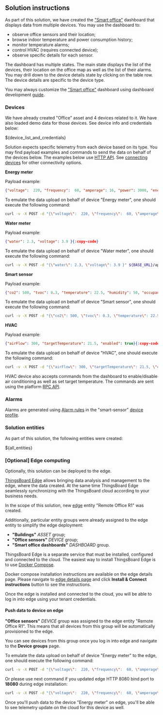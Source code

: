 ## Solution instructions

As part of this solution, we have created the <a href="${MAIN_DASHBOARD_URL}" target="_blank">"Smart office"</a> dashboard that displays
data from multiple devices. You may use the dashboard to:

* observe office sensors and their location;
* browse indoor temperature and power consumption history;
* monitor temperature alarms;
* control HVAC (requires connected device);
* observe specific details for each sensor.

The dashboard has multiple states. The main state displays the list of the devices, their location on the office map as well as the list of their alarms.
You may drill down to the device details state by clicking on the table row. The device details are specific to the device type.

You may always customize the  <a href="${MAIN_DASHBOARD_URL}" target="_blank">"Smart office"</a> dashboard using dashboard development <a href="https://thingsboard.io/docs/user-guide/dashboards/" target="_blank">guide</a>.

### Devices

We have already created "Office" asset and 4 devices related to it. We have also loaded demo data for those devices. See device info and credentials below:

${device_list_and_credentials}

Solution expects specific telemetry from each device based on its type. 
You may find payload examples and commands to send the data on behalf of the devices below.
The examples below use <a href="https://thingsboard.io/docs/reference/http-api/#telemetry-upload-api" target="_blank">HTTP API</a>.
See <a href="https://thingsboard.io/docs/getting-started-guides/connectivity/" target="_blank">connecting devices</a> for other connectivity options.


**Energy meter**


Payload example:

```json
{"voltage":  220, "frequency":  60, "amperage": 16, "power": 3000, "energy": 300 }{:copy-code}
```

To emulate the data upload on behalf of device "Energy meter", one should execute the following command:

```bash
curl -v -X POST -d "{\"voltage\":  220, \"frequency\":  60, \"amperage\": 16, \"power\": 3000, \"energy\": 300}" ${BASE_URL}/api/v1/${Energy meterACCESS_TOKEN}/telemetry --header "Content-Type:application/json"{:copy-code}
```

**Water meter**


Payload example:

```json
{"water": 2.3, "voltage": 3.9 }{:copy-code}
```

To emulate the data upload on behalf of device "Water meter", one should execute the following command:

```bash
curl -v -X POST -d "{\"water\": 2.3, \"voltage\": 3.9 }" ${BASE_URL}/api/v1/${Water meterACCESS_TOKEN}/telemetry --header "Content-Type:application/json"{:copy-code}
```

**Smart sensor**


Payload example:

```json
{"co2": 500, "tvoc": 0.3, "temperature": 22.5, "humidity": 50, "occupancy": true}{:copy-code}
```

To emulate the data upload on behalf of device "Smart sensor", one should execute the following command:

```bash
curl -v -X POST -d "{\"co2\": 500, \"tvoc\": 0.3, \"temperature\": 22.5, \"humidity\": 50, \"occupancy\": true}" ${BASE_URL}/api/v1/${Smart sensorACCESS_TOKEN}/telemetry --header "Content-Type:application/json"{:copy-code}
```

**HVAC**


Payload example:

```json
{"airFlow": 300, "targetTemperature": 21.5, "enabled": true}{:copy-code}
```

To emulate the data upload on behalf of device "HVAC", one should execute the following command:

```bash
curl -v -X POST -d "{\"airFlow\": 300, \"targetTemperature\": 21.5, \"enabled\": true}" ${BASE_URL}/api/v1/${HVACACCESS_TOKEN}/telemetry --header "Content-Type:application/json"{:copy-code}
``` 

HVAC device also accepts commands from the dashboard to enable/disable air conditioning as well as set target temperature.
The commands are sent using the platform <a href="https://thingsboard.io/docs/user-guide/rpc/" target="_blank">RPC API</a>.

### Alarms

Alarms are generated using <a href="https://thingsboard.io/docs/user-guide/device-profiles/#alarm-rules" target="_blank">Alarm rules</a> in the
"smart-sensor" <a href="/profiles/deviceProfiles" target="_blank">device profile</a>.

### Solution entities

As part of this solution, the following entities were created:

${all_entities}

### [Optional] Edge computing

Optionally, this solution can be deployed to the edge.

<a href="https://thingsboard.io/products/thingsboard-edge/" target="_blank">ThingsBoard Edge</a> allows bringing data analysis and management to the edge, where the data created.
At the same time ThingsBoard Edge seamlessly synchronizing with the ThingsBoard cloud according to your business needs.

In the scope of this solution, new <a href="${Remote Office R1EDGE_DETAILS_URL}" target="_blank">edge</a> entity "Remote Office R1" was created.

Additionally, particular entity groups were already assigned to the edge entity to simplify the edge deployment:

* **"Buildings"** *ASSET* group;
* **"Office sensors"** *DEVICE* group;
* **"Smart office dashboards"** *DASHBOARD* group.

ThingsBoard Edge is a separate service that must be installed, configured and connected to the cloud.
The easiest way to install ThingsBoard Edge is to use <a href="https://docs.docker.com/compose/install/" target="_blank">Docker Compose</a>.

Docker compose installation instructions are available on the edge details page.
Please navigate to <a href="${Remote Office R1EDGE_DETAILS_URL}" target="_blank">edge details page</a> and click **Install & Connect instructions** button to see the instructions.

Once the edge is installed and connected to the cloud, you will be able to log in into edge using your tenant credentials.

#### Push data to device on edge

**"Office sensors"** *DEVICE* group was assigned to the edge entity "Remote Office R1".
This means that all devices from this group will be automatically provisioned to the edge.

You can see devices from this group once you log in into edge and navigate to the **Device groups** page.

To emulate the data upload on behalf of device "Energy meter" to the edge, one should execute the following command:

```bash
curl -v -X POST -d "{\"voltage\":  220, \"frequency\":  60, \"amperage\": 16, \"power\": 3000, \"energy\": 300}" http://localhost:8080/api/v1/${Energy meterACCESS_TOKEN}/telemetry --header "Content-Type:application/json"{:copy-code}
```

Or please use next command if you updated edge HTTP 8080 bind port to **18080** during edge installation:

```bash
curl -v -X POST -d "{\"voltage\":  220, \"frequency\":  60, \"amperage\": 16, \"power\": 3000, \"energy\": 300}" http://localhost:18080/api/v1/${Energy meterACCESS_TOKEN}/telemetry --header "Content-Type:application/json"{:copy-code}
```

Once you'll push data to the device "Energy meter" on edge, you'll be able to see telemetry update on the cloud for this device as well.